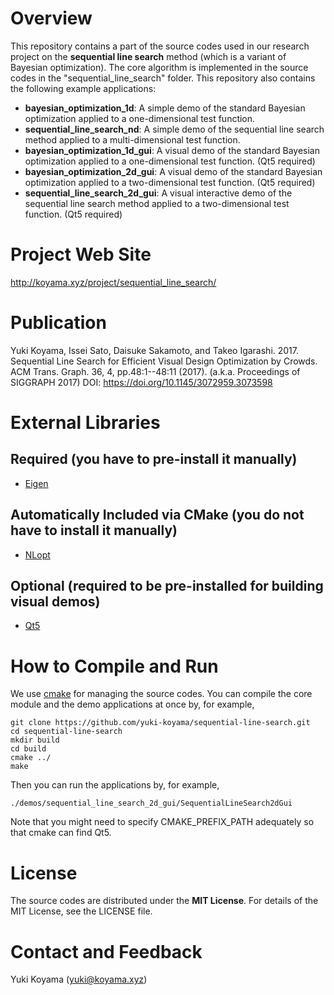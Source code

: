 # Overview
This repository contains a part of the source codes used in our research project on the **sequential line search** method (which is a variant of Bayesian optimization). The core algorithm is implemented in the source codes in the "sequential_line_search" folder. This repository also contains the following example applications:

- **bayesian_optimization_1d**: A simple demo of the standard Bayesian optimization applied to a one-dimensional test function. 
- **sequential_line_search_nd**: A simple demo of the sequential line search method applied to a multi-dimensional test function.
- **bayesian_optimization_1d_gui**: A visual demo of the standard Bayesian optimization applied to a one-dimensional test function. (Qt5 required)
- **bayesian_optimization_2d_gui**: A visual demo of the standard Bayesian optimization applied to a two-dimensional test function. (Qt5 required)
- **sequential_line_search_2d_gui**: A visual interactive demo of the sequential line search method applied to a two-dimensional test function. (Qt5 required)

# Project Web Site
http://koyama.xyz/project/sequential_line_search/

# Publication
Yuki Koyama, Issei Sato, Daisuke Sakamoto, and Takeo Igarashi. 2017. Sequential Line Search for Efficient Visual Design Optimization by Crowds. ACM Trans. Graph. 36, 4, pp.48:1--48:11 (2017). (a.k.a. Proceedings of SIGGRAPH 2017)
DOI: https://doi.org/10.1145/3072959.3073598

# External Libraries
## Required (you have to pre-install it manually)
- [Eigen](http://eigen.tuxfamily.org/)

## Automatically Included via CMake (you do not have to install it manually)
- [NLopt](https://nlopt.readthedocs.io/)

## Optional (required to be pre-installed for building visual demos)
- [Qt5](http://doc.qt.io/qt-5/)

# How to Compile and Run
We use [cmake](https://cmake.org/) for managing the source codes. You can compile the core module and the demo applications at once by, for example, 
```
git clone https://github.com/yuki-koyama/sequential-line-search.git
cd sequential-line-search
mkdir build
cd build
cmake ../
make
```
Then you can run the applications by, for example,
```
./demos/sequential_line_search_2d_gui/SequentialLineSearch2dGui
```
Note that you might need to specify CMAKE_PREFIX_PATH adequately so that cmake can find Qt5.

# License
The source codes are distributed under the **MIT License**. For details of the MIT License, see the LICENSE file.

# Contact and Feedback
Yuki Koyama (yuki@koyama.xyz)
